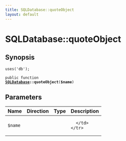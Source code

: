 ```yaml
---
title: SQLDatabase::quoteObject
layout: default
---
```


# SQLDatabase::quoteObject

## Synopsis

<code>uses('db');</code>

<code>public function <b><a href="SQLDatabase">SQLDatabase</a>::quoteObject</b>(<b>$name</b>)</code>

## Parameters

<table>
  <thead>
    <tr>
      <th>Name</th>
      <th>Direction</th>
      <th>Type</th>
      <th>Description</th>
    </tr>
  </thead>
  <tbody>
    <tr>
      <td><code>$name</code>
      <td><i></i></td>
      <td></td>
      <td>

      </td>
    </tr>
  </tbody>
</table>

